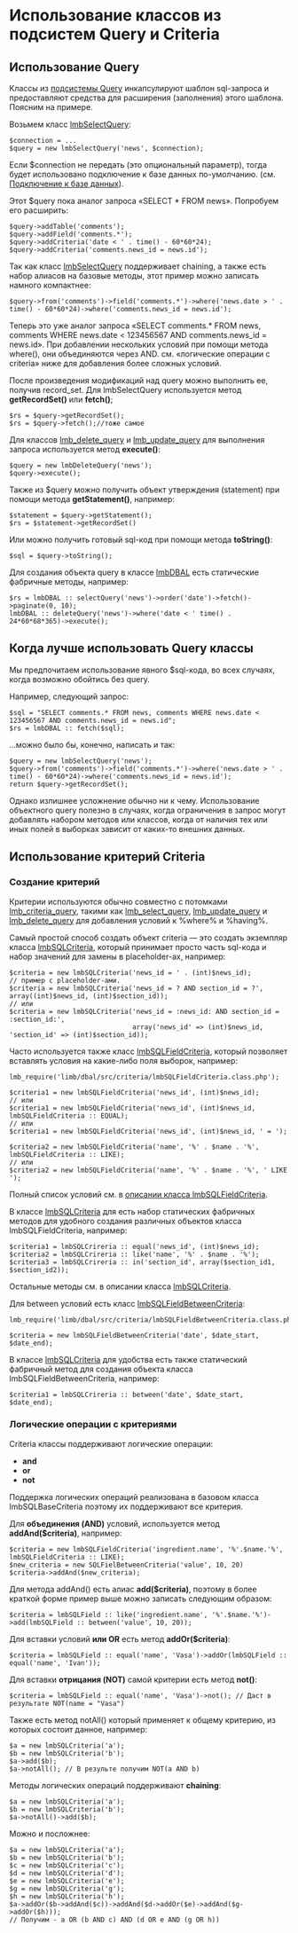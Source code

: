 # Использование классов из подсистем Query и Criteria
## Использование Query
Классы из [подсистемы Query](./query.md) инкапсулируют шаблон sql-запроса и предоставляют средства для расширения (заполнения) этого шаблона. Поясним на примере.

Возьмем класс [lmbSelectQuery](./lmb_select_query.md):

    $connection = ...
    $query = new lmbSelectQuery('news', $connection);
    
Если $connection не передать (это опциональный параметр), тогда будет использовано подключение к базе данных по-умолчанию. (см. [Подключение к базе данных](./connection.md)).

Этот $query пока аналог запроса «SELECT * FROM news». Попробуем его расширить:

    $query->addTable('comments');
    $query->addField('comments.*');
    $query->addCriteria('date < ' . time() - 60*60*24);
    $query->addCriteria('comments.news_id = news.id');

Так как класс [lmbSelectQuery](./lmb_select_query.md) поддерживает chaining, а также есть набор алиасов на базовые методы, этот пример можно записать намного компактнее:

    $query->from('comments')->field('comments.*')->where('news.date > ' . time() - 60*60*24)->where('comments.news_id = news.id');

Теперь это уже аналог запроса «SELECT comments.* FROM news, comments WHERE news.date < 123456567 AND comments.news_id = news.id». При добавлении нескольких условий при помощи метода where(), они объединяются через AND. см. «логические операции с criteria» ниже для добавления более сложных условий.

После произведения модификаций над query можно выполнить ее, получив record_set. Для lmbSelectQuery используется метод **getRecordSet()** или **fetch()**;

    $rs = $query->getRecordSet();
    $rs = $query->fetch();//тоже самое

Для классов [lmb_delete_query](./lmb_delete_query.md) и [lmb_update_query](./lmb_update_query.md) для выполнения запроса используется метод **execute()**:

    $query = new lmbDeleteQuery('news');
    $query->execute();

Также из $query можно получить объект утверждения (statement) при помощи метода **getStatement()**, например:

    $statement = $query->getStatement();
    $rs = $statement->getRecordSet()

Или можно получить готовый sql-код при помощи метода **toString()**:

    $sql = $query->toString();

Для создания объекта query в классе [lmbDBAL](./lmbdbal.md) есть статические фабричные методы, например:

    $rs = lmbDBAL :: selectQuery('news')->order('date')->fetch()->paginate(0, 10);
    lmbDBAL :: deleteQuery('news')->where('date < ' time() . 24*60*68*365)->execute();

## Когда лучше использовать Query классы
Мы предпочитаем использование явного $sql-кода, во всех случаях, когда возможно обойтись без query.

Например, следующий запрос:

    $sql = "SELECT comments.* FROM news, comments WHERE news.date < 123456567 AND comments.news_id = news.id";
    $rs = lmbDBAL :: fetch($sql);

…можно было бы, конечно, написать и так:

    $query = new lmbSelectQuery('news'); 
    $query->from('comments')->field('comments.*')->where('news.date > ' . time() - 60*60*24)->where('comments.news_id = news.id');
    return $query->getRecordSet();

Однако излишнее усложнение обычно ни к чему. Использование объектного query полезно в случаях, когда ограничения в запрос могут добавлять набором методов или классов, когда от наличия тех или иных полей в выборках зависит от каких-то внешних данных.

## Использование критерий Criteria
### Создание критерий
Критерии используются обычно совместно с потомками [lmb_criteria_query](./lmb_criteria_query.md), такими как [lmb_select_query](./lmb_select_query.md), [lmb_update_query](./lmb_update_query.md) и [lmb_delete_query](./lmb_delete_query.md) для добавления условий к %where% и %having%.

Самый простой способ создать объект criteria — это создать экземпляр класса [lmbSQLCriteria](./lmbsql_criteria.md), который принимает просто часть sql-кода и набор значений для замены в placeholder-ах, например:

    $criteria = new lmbSQLCriteria('news_id = ' . (int)$news_id);
    // пример с placeholder-ами. 
    $criteria = new lmbSQLCriteria('news_id = ? AND section_id = ?', array((int)$news_id, (int)$section_id));
    // или
    $criteria = new lmbSQLCriteria('news_id = :news_id: AND section_id = :section_id:', 
                                   array('news_id' => (int)$news_id, 'section_id' => (int)$section_id));

Часто используется также класс [lmbSQLFieldCriteria](./lmbsql_field_criteria.md), который позволяет вставлять условия на какие-либо поля выборок, например:

    lmb_require('limb/dbal/src/criteria/lmbSQLFieldCriteria.class.php');
 
    $criteria1 = new lmbSQLFieldCriteria('news_id', (int)$news_id);
    // или
    $criteria1 = new lmbSQLFieldCriteria('news_id', (int)$news_id, lmbSQLFieldCriteria :: EQUAL);
    // или
    $criteria1 = new lmbSQLFieldCriteria('news_id', (int)$news_id, ' = ');
 
    $criteria2 = new lmbSQLFieldCriteria('name', '%' . $name . '%', lmbSQLFieldCriteria :: LIKE);
    // или
    $criteria2 = new lmbSQLFieldCriteria('name', '%' . $name . '%', ' LIKE ');

Полный список условий см. в [описании класса lmbSQLFieldCriteria](./lmbsql_field_criteria.md).

В классе [lmbSQLCriteria](./lmbsql_criteria.md) для есть набор статических фабричных методов для удобного создания различных объектов класса lmbSQLFieldCriteria, например:

    $criteria1 = lmbSQLCrireria :: equal('news_id', (int)$news_id);
    $criteria2 = lmbSQLCrireria :: like('name', '%' . $name . '%');
    $criteria3 = lmbSQLCrireria :: in('section_id', array($section_id1, $section_id2));

Остальные методы см. в описании класса [lmbSQLCriteria](./lmbsql_criteria.md).

Для between условий есть класс [lmbSQLFieldBetweenCriteria](./lmbsql_field_between_criteria.md):

    lmb_require('limb/dbal/src/criteria/lmbSQLFieldBetweenCriteria.class.php');
 
    $criteria = new lmbSQLFieldBetweenCriteria('date', $date_start, $date_end);

В классе [lmbSQLCriteria](./lmbsql_criteria.md) для удобства есть также статический фабричный метод для создания объекта класса lmbSQLFieldBetweenCriteria, например:

    $criteria1 = lmbSQLCrireria :: between('date', $date_start, $date_end);

### Логические операции с критериями
Criteria классы поддерживают логические операции:

* **and**
* **or**
* **not**

Поддержка логических операций реализована в базовом класса lmbSQLBaseCriteria поэтому их поддерживают все критерия.

Для **объединения (AND)** условий, используется метод **addAnd($criteria)**, например:

    $criteria = new lmbSQLFieldCriteria('ingredient.name', '%'.$name.'%', lmbSQLFieldCriteria :: LIKE);
    $new_criteria = new SQLFielBetweenCriteria('value', 10, 20)
    $criteria->addAnd($new_criteria);

Для метода addAnd() есть алиас **add($criteria)**, поэтому в более краткой форме пример выше можно записать следующим образом:

    $criteria = lmbSQLField :: like('ingredient.name', '%'.$name.'%')->add(lmbSQLField :: between('value', 10, 20));

Для вставки условий **или OR** есть метод **addOr($criteria)**:

    $criteria = lmbSQLField :: equal('name', 'Vasa')->addOr(lmbSQLField :: equal('name', 'Ivan'));

Для вставки **отрицания (NOT)** самой критерии есть метод **not()**:

    $criteria = lmbSQLField :: equal('name', 'Vasa')->not(); // Даст в результате NOT(name = "Vasa")

Также есть метод notAll() который применяет к общему критерию, из которых состоит данное, например:

    $a = new lmbSQLCriteria('a');
    $b = new lmbSQLCriteria('b');
    $a->add($b);
    $a->notAll(); // В результе получим NOT(a AND b)

Методы логических операций поддерживают **chaining**:

    $a = new lmbSQLCriteria('a');
    $b = new lmbSQLCriteria('b');
    $a->notAll()->add($b);

Можно и посложнее:

    $a = new lmbSQLCriteria('a');
    $b = new lmbSQLCriteria('b');
    $c = new lmbSQLCriteria('c');
    $d = new lmbSQLCriteria('d');
    $e = new lmbSQLCriteria('e');
    $g = new lmbSQLCriteria('g');
    $h = new lmbSQLCriteria('h');
    $a->addOr($b->addAnd($c))->addAnd($d->addOr($e)->addAnd($g->addOr($h)));
    // Получим - a OR (b AND c) AND (d OR e AND (g OR h))
